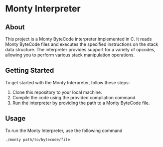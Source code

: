 # Monty Interpreter

## About

This project is a Monty ByteCode interpreter implemented in C. It reads Monty ByteCode files and executes the specified instructions on the stack data structure. The interpreter provides support for a variety of opcodes, allowing you to perform various stack manipulation operations.

## Getting Started

To get started with the Monty Interpreter, follow these steps:

1. Clone this repository to your local machine.
2. Compile the code using the provided compilation command.
3. Run the interpreter by providing the path to a Monty ByteCode file.

## Usage

To run the Monty Interpreter, use the following command
```bash
./monty path/to/bytecode/file
